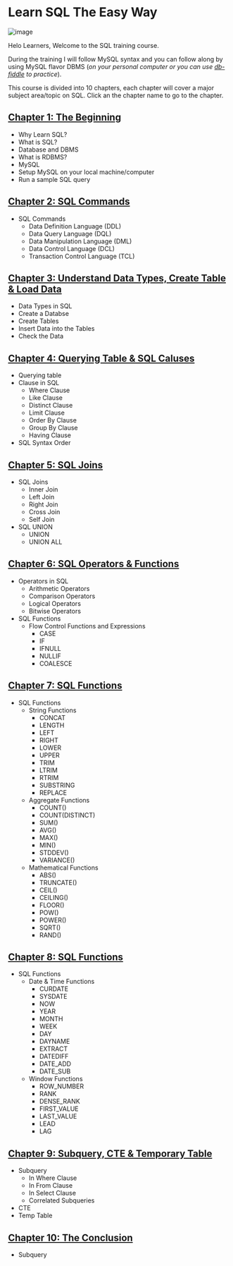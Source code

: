 # Learn SQL The Easy Way

![image](https://user-images.githubusercontent.com/67796162/155576166-f986f606-b7aa-4134-bba0-4bb26cbfab23.png)

Helo Learners, Welcome to the SQL training course.

During the training I will follow MySQL syntax and you can follow along by using MySQL flavor DBMS (*on your personal computer or you can use [db-fiddle](https://www.db-fiddle.com/) to practice*).

This course is divided into 10 chapters, each chapter will cover a major subject area/topic on SQL. Click an the chapter name to go to the chapter.

## [Chapter 1: The Beginning](https://github.com/cbpspratap/SQLTraining/tree/main/Chapter%201)
- Why Learn SQL?
- What is SQL?
- Database and DBMS
- What is RDBMS?
- MySQL
- Setup MySQL on your local machine/computer
- Run a sample SQL query

## [Chapter 2: SQL Commands](https://github.com/cbpspratap/SQLTraining/blob/main/Chapter%202)
- SQL Commands
  - Data Definition Language (DDL)
  - Data Query Language (DQL)
  - Data Manipulation Language (DML)
  - Data Control Language (DCL)
  - Transaction Control Language (TCL)

## [Chapter 3: Understand Data Types, Create Table & Load Data](https://github.com/cbpspratap/SQLTraining/tree/main/Chapter%203)
- Data Types in SQL
- Create a Databse
- Create Tables
- Insert Data into the Tables
- Check the Data

## [Chapter 4: Querying Table & SQL Caluses](https://github.com/cbpspratap/SQLTraining/tree/main/Chapter%204)
- Querying table 
- Clause in SQL 
  - Where Clause
  - Like Clause
  - Distinct Clause
  - Limit Clause
  - Order By Clause
  - Group By Clause
  - Having Clause
- SQL Syntax Order

## [Chapter 5: SQL Joins](https://github.com/cbpspratap/SQLTraining/tree/main/Chapter%205)
- SQL Joins
  - Inner Join
  - Left Join
  - Right Join
  - Cross Join
  - Self Join
- SQL UNION
  - UNION
  - UNION ALL

## [Chapter 6: SQL Operators & Functions](https://github.com/cbpspratap/SQLTraining/tree/main/Chapter%206)
- Operators in SQL
  - Arithmetic Operators
  - Comparison Operators
  - Logical Operators
  - Bitwise Operators
- SQL Functions
  - Flow Control Functions and Expressions
    - CASE
    - IF
    - IFNULL
    - NULLIF
    - COALESCE

## [Chapter 7: SQL Functions](https://github.com/cbpspratap/SQLTraining/tree/main/Chapter%207)
- SQL Functions
  - String Functions
    - CONCAT	
    - LENGTH	
    - LEFT		
    - RIGHT		
    - LOWER		
    - UPPER		
    - TRIM		
    - LTRIM		
    - RTRIM		
    - SUBSTRING	
    - REPLACE	
  - Aggregate Functions
    - COUNT()	
    - COUNT(DISTINCT)
    - SUM()		
    - AVG()		
    - MAX()		
    - MIN()		
    - STDDEV()	
    - VARIANCE()
  - Mathematical Functions
    - ABS()		
    - TRUNCATE()
    - CEIL()	
    - CEILING()	
    - FLOOR()	
    - POW()		
    - POWER()	
    - SQRT()	
    - RAND()

## [Chapter 8: SQL Functions](https://github.com/cbpspratap/SQLTraining/tree/main/Chapter%208)
- SQL Functions
  - Date & Time Functions
    - CURDATE	
    - SYSDATE	
    - NOW		
    - YEAR	
    - MONTH	
    - WEEK	
    - DAY		
    - DAYNAME	
    - EXTRACT	
    - DATEDIFF
    - DATE_ADD
    - DATE_SUB
  - Window Functions
    - ROW_NUMBER
    - RANK
    - DENSE_RANK
    - FIRST_VALUE
    - LAST_VALUE
    - LEAD		
    - LAG

## [Chapter 9: Subquery, CTE & Temporary Table](https://github.com/cbpspratap/SQLTraining/tree/main/Chapter%209)
- Subquery
  - In Where Clause
  - In From Clause
  - In Select Clause
  - Correlated Subqueries
- CTE
- Temp Table

## [Chapter 10: The Conclusion](https://github.com/cbpspratap/SQLTraining/tree/main/Chapter%2010)
- Subquery

